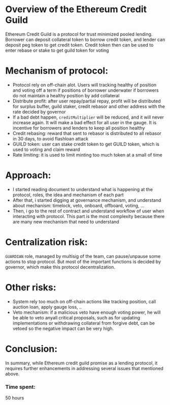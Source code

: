 # Overview of the Ethereum Credit Guild

Ethereum Credit Guild is a protocol for trust minimized pooled lending. Borrower can deposit collateral token to borrow credit token, and lender can deposit peg token to get credit token. Credit token then can be used to enter rebase or stake to get guild token for voting

# Mechanism of protocol:

- Protocol rely on off-chain alot. Users will tracking healthy of position and voting off a term if positions of borrower underwater if borrowers do not maintain a healthy position by add collateral
- Distribute profit: after user repay/partial repay, profit will be distributed for surplus buffer, guild staker, credit rebasor and other address with the rate decided by governor
- If a bad debt happen, `creditMultiplier` will be reduced, and it will never increase again. It will make a bad effect for all user in the gauge. It is incentive for borrowers and lenders to keep all position healthy
- Credit rebasing: reward that sent to rebasor is distributed to all rebasor in 30 days, to avoid flashloan attack
- GUILD token: user can stake credit token to get GUILD token, which is used to voting and claim reward
- Rate limiting: it is used to limit minting too much token at a small of time

# Approach:
- I started reading document to understand what is happening at the protocol, roles, the idea and mechanism of each part
- After that, i started digging at governance mechanism, and understand about mechanism: timelock, veto, onboard, offboard, voting, ...
- Then, i go to the rest of contract and understand workflow of user when interacting with protocol. This part is the most complexity because there are many new mechanism that need to understand

# Centralization risk:
`GUARDIAN` role, managed by multisig of the team, can pause/unpause some actions to stop protocol.  But most of the important functions is decided by governor, which make this protocol decentralization.

# Other risks:
- System rely too much on off-chain actions like tracking position, call auction loan, apply gauge loss, ..
- Veto mechanism: if a malicious veto have enough voting power, he will be able to veto anyall critical proposals, such as for updating implementations or withdrawing collateral from forgive debt, can be vetoed so the negative impact can be very high.

# Conclusion:
In summary, while Ethereum credit guild promise as a lending protocol, it requires further enhancements in addressing several issues that mentioned above.





### Time spent:
50 hours